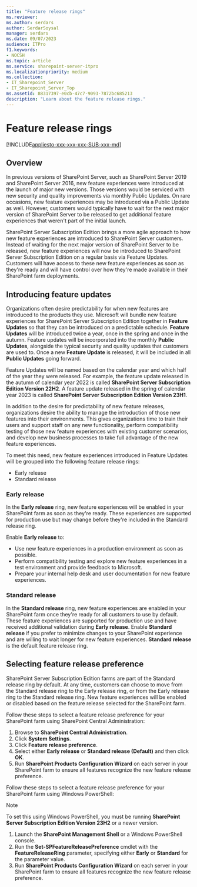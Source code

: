 ```yaml
---
title: "Feature release rings"
ms.reviewer: 
ms.author: serdars
author: SerdarSoysal
manager: serdars
ms.date: 09/07/2023
audience: ITPro
f1.keywords:
- NOCSH
ms.topic: article
ms.service: sharepoint-server-itpro
ms.localizationpriority: medium
ms.collection: 
- IT_Sharepoint_Server
- IT_Sharepoint_Server_Top
ms.assetid: 88317397-e0cb-47c7-9093-7872bc685213
description: "Learn about the feature release rings."
---
```



# Feature release rings

[!INCLUDE[appliesto-xxx-xxx-xxx-SUB-xxx-md](../includes/appliesto-xxx-xxx-xxx-SUB-xxx-md.md)]

## Overview

In previous versions of SharePoint Server, such as SharePoint Server 2019 and SharePoint Server 2016, new feature experiences were introduced at the launch of major new versions. Those versions would be serviced with new security and quality improvements via monthly Public Updates. On rare occasions, new feature experiences may be introduced via a Public Update as well. However, customers would typically have to wait for the next major version of SharePoint Server to be released to get additional feature experiences that weren't part of the initial launch.

SharePoint Server Subscription Edition brings a more agile approach to how new feature experiences are introduced to SharePoint Server customers. Instead of waiting for the next major version of SharePoint Server to be released, new feature experiences will now be introduced to SharePoint Server Subscription Edition on a regular basis via Feature Updates. Customers will have access to these new feature experiences as soon as they're ready and will have control over how they're made available in their SharePoint farm deployments.

## Introducing feature updates

Organizations often desire predictability for when new features are introduced to the products they use. Microsoft will bundle new feature experiences for SharePoint Server Subscription Edition together in **Feature Updates** so that they can be introduced on a predictable schedule. **Feature Updates** will be introduced twice a year, once in the spring and once in the autumn. Feature updates will be incorporated into the monthly **Public Updates**, alongside the typical security and quality updates that customers are used to. Once a new **Feature Update** is released, it will be included in all **Public Updates** going forward. 

Feature Updates will be named based on the calendar year and which half of the year they were released. For example, the feature update released in the autumn of calendar year 2022 is called **SharePoint Server Subscription Edition Version 22H2**. A feature update released in the spring of calendar year 2023 is called **SharePoint Server Subscription Edition Version 23H1**. 

In addition to the desire for predictability of new feature releases, organizations desire the ability to manage the introduction of those new features into their environments. This gives organizations time to train their users and support staff on any new functionality, perform compatibility testing of those new feature experiences with existing customer scenarios, and develop new business processes to take full advantage of the new feature experiences. 

To meet this need, new feature experiences introduced in Feature Updates will be grouped into the following feature release rings:  

- Early release
- Standard release

### Early release

In the **Early release** ring, new feature experiences will be enabled in your SharePoint farm as soon as they're ready. These experiences are supported for production use but may change before they're included in the Standard release ring. 

Enable **Early release** to:

- Use new feature experiences in a production environment as soon as possible.
- Perform compatibility testing and explore new feature experiences in a test environment and provide feedback to Microsoft.
- Prepare your internal help desk and user documentation for new feature experiences.

### Standard release

In the **Standard release** ring, new feature experiences are enabled in your SharePoint farm once they're ready for all customers to use by default. These feature experiences are supported for production use and have received additional validation during **Early release**. Enable **Standard release** if you prefer to minimize changes to your SharePoint experience and are willing to wait longer for new feature experiences. **Standard release** is the default feature release ring.

## Selecting feature release preference

SharePoint Server Subscription Edition farms are part of the Standard release ring by default. At any time, customers can choose to move from the Standard release ring to the Early release ring, or from the Early release ring to the Standard release ring. New feature experiences will be enabled or disabled based on the feature release selected for the SharePoint farm.

Follow these steps to select a feature release preference for your SharePoint farm using SharePoint Central Administration:

1. Browse to **SharePoint Central Administration**.
1. Click **System Settings**.
1. Click **Feature release preference**.
1. Select either **Early release** or **Standard release (Default)** and then click **OK**.
1. Run **SharePoint Products Configuration Wizard** on each server in your SharePoint farm to ensure all features recognize the new feature release preference.

Follow these steps to select a feature release preference for your SharePoint farm using Windows PowerShell:

> [!NOTE]
> To set this using Windows PowerShell, you must be running **SharePoint Server Subscription Edition Version 23H2** or a newer version.

1. Launch the **SharePoint Management Shell** or a Windows PowerShell console.
1. Run the **Set-SPFeatureReleasePreference** cmdlet with the **FeatureReleaseRing** parameter, specifying either **Early** or **Standard** for the parameter value.
1. Run **SharePoint Products Configuration Wizard** on each server in your SharePoint farm to ensure all features recognize the new feature release preference.
